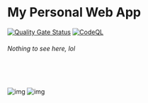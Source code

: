 # My Personal Web App

[![Quality Gate Status](https://sonarcloud.io/api/project_badges/measure?project=aldwin7894:project-cyan&metric=alert_status)](https://sonarcloud.io/summary/new_code?id=aldwin7894:project-cyan)
[![CodeQL](https://github.com/aldwin7894/project-cyan/actions/workflows/codeql-analysis.yml/badge.svg)](https://github.com/aldwin7894/project-cyan/actions/workflows/codeql-analysis.yml)

###### _Nothing to see here, lol_

<br>
<br>

![img](https://aldwin7894.win/lastfm.svg?username=aldwin7894&bg=29,31,32,0.8&fg=ffffff&line=768ee3)
![img](https://aldwin7894.win/discord-banner.svg?bg=29,31,32,0.8&fg=ffffff&line=768ee3)
